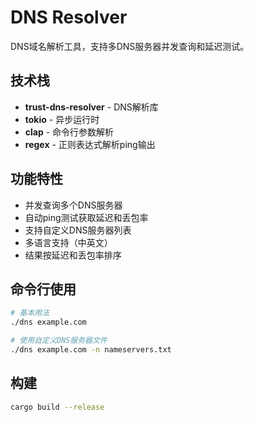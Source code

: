 # DNS Resolver

DNS域名解析工具，支持多DNS服务器并发查询和延迟测试。

## 技术栈

- **trust-dns-resolver** - DNS解析库
- **tokio** - 异步运行时
- **clap** - 命令行参数解析
- **regex** - 正则表达式解析ping输出

## 功能特性

- 并发查询多个DNS服务器
- 自动ping测试获取延迟和丢包率
- 支持自定义DNS服务器列表
- 多语言支持（中英文）
- 结果按延迟和丢包率排序

## 命令行使用

```bash
# 基本用法
./dns example.com

# 使用自定义DNS服务器文件
./dns example.com -n nameservers.txt
```

## 构建

```bash
cargo build --release
```
